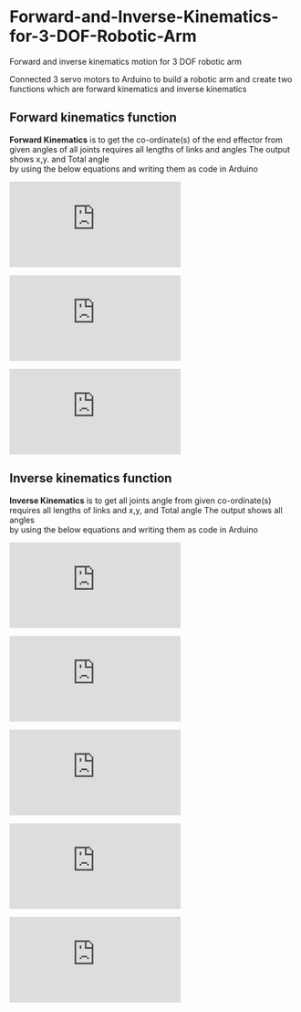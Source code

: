 # Forward-and-Inverse-Kinematics-for-3-DOF-Robotic-Arm
Forward and inverse kinematics motion for 3 DOF robotic arm


Connected 3 servo motors to Arduino to build a robotic arm and create two functions which are forward kinematics and inverse kinematics

## Forward kinematics function
**Forward Kinematics** is to get the co-ordinate(s) of the end effector from given angles of all joints
requires all lengths of links and angles 
The output shows x,y. and Total angle  
by using the below equations and writing them as code in Arduino

![Firest eq forword](https://latex.codecogs.com/gif.latex?X%20%3D%20L_%7B1%7D%20%5Ccos%20%28%5CTheta_%7B1%7D%29%20&plus;%20L_%7B2%7D%20%5Ccos%20%28%5CTheta_%7B1%7D%20&plus;%20%5CTheta_%7B2%7D%29%20&plus;%20L_%7B3%7D%20%5Ccos%20%28%5CTheta_%7B1%7D%20&plus;%20%5CTheta_%7B2%7D%20&plus;%20%5CTheta_%7B3%7D%29)

![Second eq Forword](https://latex.codecogs.com/gif.latex?Y%20%3D%20L_%7B1%7D%20%5Csin%20%28%5CTheta_%7B1%7D%29%20&plus;%20L_%7B2%7D%20%5Csin%28%5CTheta_%7B1%7D%20&plus;%20%5CTheta_%7B2%7D%29%20&plus;%20L_%7B3%7D%20%5Csin%20%28%5CTheta_%7B1%7D%20&plus;%20%5CTheta_%7B2%7D%20&plus;%20%5CTheta_%7B3%7D%29)

![third eq Forword](https://latex.codecogs.com/gif.latex?%5CTheta%20%3D%20%5CTheta_%7B1%7D%20&plus;%20%5CTheta_%7B2%7D%20&plus;%20%5CTheta_%7B3%7D)



## Inverse kinematics function
**Inverse Kinematics** is to get all joints angle from given co-ordinate(s)
requires all lengths of links and x,y, and Total angle 
The output shows all angles  
by using the below equations and writing them as code in Arduino

![First eq inverse](https://latex.codecogs.com/gif.latex?X_%7B2%7D%20%3D%20X%20-%20L_%7B3%7D%20%5Ccos%20%28%5CTheta%29)

![Second eq inverse](https://latex.codecogs.com/gif.latex?Y_%7B2%7D%20%3D%20Y%20-%20L_%7B3%7D%20%5Csin%20%28%5CTheta%29)

![third eq inverse](https://latex.codecogs.com/gif.latex?%5Ccos%28%5CTheta_%7B2%7D%29%20%3D%20%5Cfrac%7B%28X_%7B2%7D%29%5E%7B2%7D%20&plus;%20%28Y_%7B2%7D%29%5E%7B2%7D%20-%20%28L_%7B1%7D%29%5E%7B2%7D%20-%20%28L_%7B2%7D%29%5E%7B2%7D%7D%7B2%20L_%7B1%7DL_%7B2%7D%7D)

![forth eq inverse](https://latex.codecogs.com/gif.latex?%5Ccos%28%5CTheta_%7B1%7D%29%20%3D%20%5Cfrac%7B%28L_%7B1%7D%20&plus;%20L_%7B2%7D%20%5Ccos%20%28%5CTheta%20_%7B2%7D%29%29%20X_%7B2%7D%20&plus;%20L_%7B2%7D%5Csin%20%28%5CTheta%20_%7B2%7D%29Y_%7B2%7D%20%7D%7B%28X_%7B2%7D%29%5E%7B2%7D%20&plus;%20%28Y_%7B2%7D%29%5E%7B2%7D%7D%20_%7B%7D)

![fifth eq inverse](https://latex.codecogs.com/gif.latex?%5CTheta%20_%7B3%7D%20%3D%20%5CTheta%20-%20%5CTheta%20_%7B2%7D%20-%20%5CTheta%20_%7B1%7D)
